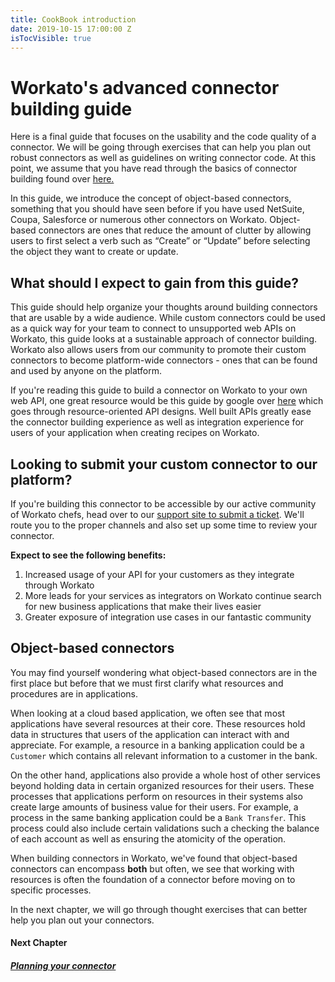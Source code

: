 ```yaml
---
title: CookBook introduction
date: 2019-10-15 17:00:00 Z
isTocVisible: true
---
```


# Workato's advanced connector building guide
Here is a final guide that focuses on the usability and the code quality of a connector. We will be going through exercises that can help you plan out robust connectors as well as guidelines on writing connector code. At this point, we assume that you have read through the basics of connector building found over [here.](/developing-connectors/sdk.md)

In this guide, we introduce the concept of object-based connectors, something that you should have seen before if you have used NetSuite, Coupa, Salesforce or numerous other connectors on Workato. Object-based connectors are ones that reduce the amount of clutter by allowing users to first select a verb such as “Create” or “Update” before selecting the object they want to create or update.

## What should I expect to gain from this guide?
This guide should help organize your thoughts around building connectors that are usable by a wide audience. While custom connectors could be used as a quick way for your team to connect to unsupported web APIs on Workato, this guide looks at a sustainable approach of connector building. Workato also allows users from our community to promote their custom connectors to become platform-wide connectors - ones that can be found and used by anyone on the platform.

If you're reading this guide to build a connector on Workato to your own web API, one great resource would be this guide by google over [here](https://cloud.google.com/apis/design/) which goes through resource-oriented API designs. Well built APIs greatly ease the connector building experience as well as integration experience for users of your application when creating recipes on Workato.

## Looking to submit your custom connector to our platform?
If you're building this connector to be accessible by our active community of Workato chefs, head over to our [support site to submit a ticket](https://support.workato.com/support/tickets/new). We'll route you to the proper channels and also set up some time to review your connector.

**Expect to see the following benefits:**
1. Increased usage of your API for your customers as they integrate through Workato
2. More leads for your services as integrators on Workato continue search for new business applications that make their lives easier
3. Greater exposure of integration use cases in our fantastic community


## Object-based connectors
You may find yourself wondering what object-based connectors are in the first place but before that we must first clarify what resources and procedures are in applications.

When looking at a cloud based application, we often see that most applications have several resources at their core. These resources hold data in structures that users of the application can interact with and appreciate. For example, a resource in a banking application could be a `Customer` which contains all relevant information to a customer in the bank.

On the other hand, applications also provide a whole host of other services beyond holding data in certain organized resources for their users. These processes that applications perform on resources in their systems also create large amounts of business value for their users. For example, a process in the same banking application could be a `Bank Transfer`. This process could also include certain validations such a checking the balance of each account as well as ensuring the atomicity of the operation.

When building connectors in Workato, we've found that object-based connectors can encompass **both** but often, we see that working with resources is often the foundation of a connector before moving on to specific processes.

In the next chapter, we will go through thought exercises that can better help you plan out your connectors.

#### Next Chapter
##### [Planning your connector](connector-planning.md)
